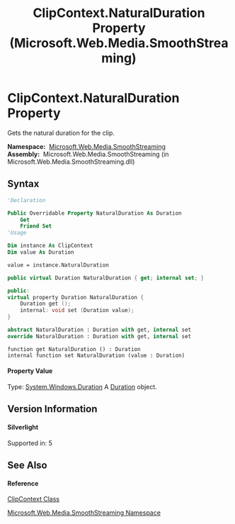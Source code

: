 ﻿---
title: ClipContext.NaturalDuration Property  (Microsoft.Web.Media.SmoothStreaming)
TOCTitle: NaturalDuration Property
ms:assetid: P:Microsoft.Web.Media.SmoothStreaming.ClipContext.NaturalDuration
ms:mtpsurl: https://msdn.microsoft.com/en-us/library/microsoft.web.media.smoothstreaming.clipcontext.naturalduration(v=VS.95)
ms:contentKeyID: 46307767
ms.date: 05/31/2012
mtps_version: v=VS.95
f1_keywords:
- Microsoft.Web.Media.SmoothStreaming.ClipContext.get_NaturalDuration
- Microsoft.Web.Media.SmoothStreaming.ClipContext.NaturalDuration
- Microsoft.Web.Media.SmoothStreaming.ClipContext.set_NaturalDuration
dev_langs:
- CSharp
- JScript
- VB
- FSharp
- c++
api_location:
- Microsoft.Web.Media.SmoothStreaming.dll
api_name:
- Microsoft.Web.Media.SmoothStreaming.ClipContext.get_NaturalDuration
- Microsoft.Web.Media.SmoothStreaming.ClipContext.NaturalDuration
- Microsoft.Web.Media.SmoothStreaming.ClipContext.set_NaturalDuration
api_type:
- Managed
topic_type:
- apiref
- kbSyntax
product_family_name: VS
ROBOTS: INDEX,FOLLOW
---

# ClipContext.NaturalDuration Property

Gets the natural duration for the clip.

**Namespace:**  [Microsoft.Web.Media.SmoothStreaming](microsoft-web-media-smoothstreaming-namespace_1.md)  
**Assembly:**  Microsoft.Web.Media.SmoothStreaming (in Microsoft.Web.Media.SmoothStreaming.dll)

## Syntax

``` vb
'Declaration

Public Overridable Property NaturalDuration As Duration
    Get
    Friend Set
'Usage

Dim instance As ClipContext
Dim value As Duration

value = instance.NaturalDuration
```

``` csharp
public virtual Duration NaturalDuration { get; internal set; }
```

``` c++
public:
virtual property Duration NaturalDuration {
    Duration get ();
    internal: void set (Duration value);
}
```

``` fsharp
abstract NaturalDuration : Duration with get, internal set
override NaturalDuration : Duration with get, internal set
```

``` jscript
function get NaturalDuration () : Duration
internal function set NaturalDuration (value : Duration)
```

#### Property Value

Type: [System.Windows.Duration](https://msdn.microsoft.com/en-us/library/ms602372\(v=vs.95\))  
A [Duration](https://msdn.microsoft.com/en-us/library/ms602372\(v=vs.95\)) object.

## Version Information

#### Silverlight

Supported in: 5  

## See Also

#### Reference

[ClipContext Class](clipcontext-class-microsoft-web-media-smoothstreaming_1.md)

[Microsoft.Web.Media.SmoothStreaming Namespace](microsoft-web-media-smoothstreaming-namespace_1.md)

